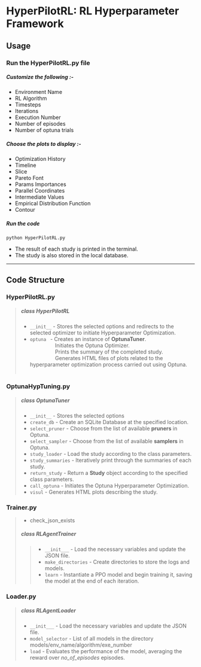 # HyperPilotRL: RL Hyperparameter Framework

## Usage

### Run the HyperPilotRL.py file

##### Customize the following :-
 * Environment Name
 * RL Algorithm
 * Timesteps
 * Iterations
 * Execution Number
 * Number of episodes
 * Number of optuna trials

##### Choose the plots to display :-
* Optimization History
* Timeline
* Slice
* Pareto Font
* Params Importances
* Parallel Coordinates
* Intermediate Values
* Empirical Distribution Function
* Contour


##### Run the code
```
python HyperPilotRL.py
```
* The result of each study is printed in the terminal.
* The study is also stored in the local database.


<hr>

## Code Structure

### HyperPilotRL.py
> ##### **class HyperPilotRL**
> * ```__init__``` - Stores the selected options and redirects to the selected optimizer to initiate Hyperparameter Optimization.
> * ```optuna ```  - Creates an instance of **OptunaTuner**.<br>
> &nbsp;&nbsp;&nbsp;&nbsp;&nbsp;&nbsp;&nbsp;&nbsp;&nbsp;&nbsp;&nbsp;&nbsp;&nbsp;&nbsp;&nbsp;&nbsp; Initiates the Optuna Optimizer. <br>
> &nbsp;&nbsp;&nbsp;&nbsp;&nbsp;&nbsp;&nbsp;&nbsp;&nbsp;&nbsp;&nbsp;&nbsp;&nbsp;&nbsp;&nbsp;&nbsp; Prints the summary of the completed study.<br>
> &nbsp;&nbsp;&nbsp;&nbsp;&nbsp;&nbsp;&nbsp;&nbsp;&nbsp;&nbsp;&nbsp;&nbsp;&nbsp;&nbsp;&nbsp;&nbsp; Generates HTML files of plots  related to the hyperparameter optimization process carried out using Optuna.
> &nbsp;&nbsp;&nbsp;&nbsp;&nbsp;&nbsp;&nbsp;&nbsp;&nbsp;&nbsp;&nbsp;&nbsp;&nbsp;&nbsp;&nbsp;&nbsp; 


### OptunaHypTuning.py
> ##### **class OptunaTuner**
> * ```__init__``` - Stores the selected options<br>
> * ```create_db``` - Create an SQLite Database at the specified location.<br>
> * ```select_pruner``` - Choose from the list of available **pruners** in Optuna.<br>
> * ```select_sampler``` - Choose from the list of available **samplers** in Optuna.<br>
> * ```study_loader``` - Load the study according to the class parameters.<br>
> * ```study_summaries``` - Iteratively print through the summaries of each study.<br>
> * ```return_study``` - Return a **Study** object according to the specified class parameters.
> * ```call_optuna``` - Initiates the Optuna Hyperparameter Optimization.<br>
> * ```visul``` - Generates HTML plots describing the study.<br>


### Trainer.py

> * check_json_exists <br>
> ##### **class RLAgentTrainer**
>> * ```__init___``` - Load the necessary variables and update the JSON file.
>> * ```make_directories``` - Create directories to store the logs and models.
>> * ```learn``` - Instantiate a PPO model and begin training it, saving the model at the end of each iteration.


### Loader.py
> ##### **class RLAgentLoader**
> * ```__init___``` - Load the necessary variables and update the JSON file.
> * ```model_selector``` - List of all models in the directory models/env_name/algorithm/exe_number
> * ```load``` - Evaluates the performance of the model, averaging the reward over *no_of_episodes* episodes.